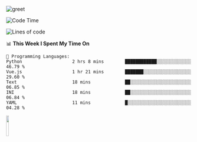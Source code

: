 ![greet](https://user-images.githubusercontent.com/44234583/146624354-9d461392-3676-4e7a-b12f-debc7319f53b.gif) 


<!--START_SECTION:waka-->
![Code Time](http://img.shields.io/badge/Code%20Time-621%20hrs%2028%20mins-blue)

![Lines of code](https://img.shields.io/badge/From%20Hello%20World%20I%27ve%20Written-5.1%20million%20lines%20of%20code-blue)

📊 **This Week I Spent My Time On** 

```text
💬 Programming Languages: 
Python                   2 hrs 8 mins        ████████████░░░░░░░░░░░░░   46.79 % 
Vue.js                   1 hr 21 mins        ███████░░░░░░░░░░░░░░░░░░   29.60 % 
Text                     18 mins             ██░░░░░░░░░░░░░░░░░░░░░░░   06.85 % 
INI                      18 mins             ██░░░░░░░░░░░░░░░░░░░░░░░   06.84 % 
YAML                     11 mins             █░░░░░░░░░░░░░░░░░░░░░░░░   04.28 % 
```


<!--END_SECTION:waka-->
<img src="https://user-images.githubusercontent.com/44234583/191059235-95ebfce1-7fc7-4eee-baff-214d902e7c18.gif" width="12%"/>
